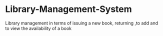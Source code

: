 # Library-Management-System
Library management in terms of issuing a new book, returning ,to add and to view the availability of a book 
